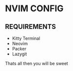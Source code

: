 # NVIM CONFIG

## REQUIREMENTS

- Kitty Terminal
- Neovim
- Packer
- Lazygit

Thats all then you will be sweet
